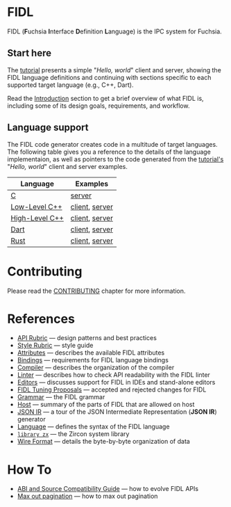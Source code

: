 # FIDL

FIDL (**F**uchsia **I**nterface **D**efinition **L**anguage) is the IPC system for Fuchsia.

## Start here

The [tutorial](tutorial/README.md) presents a simple "*Hello, world*" client
and server, showing the FIDL language definitions and continuing with sections
specific to each supported target language (e.g., C++, Dart).

Read the [Introduction](intro/README.md) section to get a brief overview of what FIDL is,
including some of its design goals, requirements, and workflow.

## Language support

The FIDL code generator creates code in a multitude of target languages.
The following table gives you a reference to the details of the language implementaion,
as well as pointers to the code generated from the [tutorial's](tutorial/README.md)
"*Hello, world*" client and server examples.

Language                     | Examples
-----------------------------|---------------------------------------------
[C][c-lang]                  |                        [server][csrv-ex]
[Low-Level C++][llcpp-lang]  | [client][llcppcli-ex], [server][llcppsrv-ex]
[High-Level C++][hlcpp-lang] | [client][hlcppcli-ex], [server][hlcppsrv-ex]
[Dart][dart-lang]            | [client][dartcli-ex],  [server][dartsrv-ex]
[Rust][rust-lang]            | [client][rustcli-ex],  [server][rustsrv-ex]

# Contributing
Please read the [CONTRIBUTING](CONTRIBUTING.md) chapter for more information.

# References

* [API Rubric][fidl-api] &mdash; design patterns and best practices
* [Style Rubric][fidl-style] &mdash; style guide
* [Attributes](reference/attributes.md) &mdash; describes the available FIDL attributes
* [Bindings](reference/bindings.md) &mdash; requirements for FIDL language bindings
* [Compiler](reference/compiler.md) &mdash; describes the organization of the compiler
* [Linter](reference/linter.md) &mdash; describes how to check API readability with the FIDL linter
* [Editors](reference/editors.md) &mdash; discusses support for FIDL in IDEs and stand-alone editors
* [FIDL Tuning Proposals](reference/ftp/README.md) &mdash; accepted and rejected changes for FIDL
* [Grammar](reference/grammar.md) &mdash; the FIDL grammar
* [Host](reference/host.md) &mdash; summary of the parts of FIDL that are allowed on host
* [JSON IR](reference/json-ir.md) &mdash; a tour of the JSON Intermediate Representation
  (**JSON IR**) generator
* [Language](reference/language.md) &mdash; defines the syntax of the FIDL language
* [`library zx`](reference/library-zx.md) &mdash; the Zircon system library
* [Wire Format](reference/wire-format/README.md) &mdash; details the byte-by-byte organization
  of data

# How To

* [ABI and Source Compatibility Guide](how-to/abi-compat.md) &mdash; how to evolve FIDL APIs
* [Max out pagination](how-to/max-out-pagination.md) &mdash; how to max out pagination

<!-- xrefs -->
[fidl-style]: /docs/development/languages/fidl/style.md
[fidl-api]: /docs/concepts/api/fidl.md

<!-- these in particular make the table manageable, and have the form:
     <language>-lang (the language part)
     <language>cli-ex (the client example)
     <language>srv-ex (the server example)
-->

[c-lang]: tutorial/tutorial-c.md
[csrv-ex]: /garnet/examples/fidl/echo_server_c/

[llcpp-lang]: tutorial/tutorial-llcpp.md
[llcppcli-ex]: /garnet/examples/fidl/echo_client_llcpp/
[llcppsrv-ex]: /garnet/examples/fidl/echo_server_llcpp/

[hlcpp-lang]: tutorial/tutorial-cpp.md
[hlcppcli-ex]: /garnet/examples/fidl/echo_client_cpp/
[hlcppsrv-ex]: /garnet/examples/fidl/echo_server_cpp/

[dart-lang]: /docs/development/languages/fidl/tutorial/tutorial-dart.md
[dartcli-ex]: https://fuchsia.googlesource.com/topaz/+/master/examples/fidl/echo_client_async_dart/
[dartsrv-ex]: https://fuchsia.googlesource.com/topaz/+/master/examples/fidl/echo_server_async_dart/

[rust-lang]: /docs/development/languages/fidl/tutorial/tutorial-rust.md
[rustcli-ex]: /garnet/examples/fidl/echo_client_rust/
[rustsrv-ex]: /garnet/examples/fidl/echo_server_rust/
